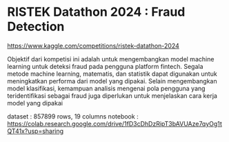 # RISTEK Datathon 2024 : Fraud Detection
https://www.kaggle.com/competitions/ristek-datathon-2024

Objektif dari kompetisi ini adalah untuk mengembangkan model machine learning untuk deteksi fraud pada pengguna platform fintech. Segala metode machine learning, matematis, dan statistik dapat digunakan untuk meningkatkan performa dari model yang dipakai. Selain mengembangkan model klasifikasi, kemampuan analisis mengenai pola pengguna yang teridentifikasi sebagai fraud juga diperlukan untuk menjelaskan cara kerja model yang dipakai

dataset : 857899 rows, 19 columns 
notebook : https://colab.research.google.com/drive/1fD3cDhDzRipT3bAVUAze7qyOg1tQT41x?usp=sharing

